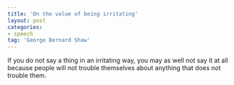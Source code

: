 ```yaml
---
title: 'On the value of being irritating'
layout: post
categories:
- speech
tag: 'George Bernard Shaw'
---
```


If you do not say a thing in an irritating way, you may as well not say it at all because people will not trouble themselves about anything that does not trouble them.